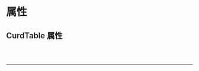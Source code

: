 # 属性

<div>
    <h2 style="font-weight:600;">CurdTable 属性</h2>
    <br/>
    <el-table :data="tableData1">
        <el-table-column prop="name" label="属性名" width="180" />
        <el-table-column prop="info" label="说明" width="180" />
        <el-table-column prop="type" label="类型" />
        <el-table-column prop="default" label="默认值" />
    </el-table>
    <br/>
    <hr/>
  </div>

<script lang="ts" setup>
    const tableData1 = [
        {
            name: 'formSchema',
        },
        {
            name: "fields",
        },
        {
            name: "modelValue",
        },
        {
            name: "extendContext",
        },
    ]
</script>

<style lang="scss" scoped>
    :deep(table){
        margin:0;
    }
</style>
